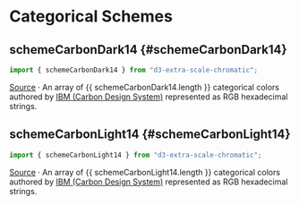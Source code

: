 <script setup lang="ts">
// https://vitepress.dev/guide/using-vue#script-and-style
// https://vitepress.dev/guide/using-vue#using-components
// https://developer.mozilla.org/en-US/docs/Web/CSS/color_value
import { schemeCarbonDark14, schemeCarbonLight14 } from "../"
import ColorSwatch from "./components/ColorSwatch.vue";
</script>

# Categorical Schemes

## schemeCarbonDark14 {#schemeCarbonDark14}

```js
import { schemeCarbonDark14 } from "d3-extra-scale-chromatic";
```

<ColorSwatch :colors="schemeCarbonDark14" />

[Source](https://github.com/joaopalmeiro/d3-extra-scale-chromatic/blob/main/src/categorical/CarbonDark14.ts) · An array of {{ schemeCarbonDark14.length }} categorical colors authored by [IBM (Carbon Design System)](https://carbondesignsystem.com/) represented as RGB hexadecimal strings.

## schemeCarbonLight14 {#schemeCarbonLight14}

```js
import { schemeCarbonLight14 } from "d3-extra-scale-chromatic";
```

<ColorSwatch :colors="schemeCarbonLight14" />

[Source](https://github.com/joaopalmeiro/d3-extra-scale-chromatic/blob/main/src/categorical/CarbonLight14.ts) · An array of {{ schemeCarbonLight14.length }} categorical colors authored by [IBM (Carbon Design System)](https://carbondesignsystem.com/) represented as RGB hexadecimal strings.
